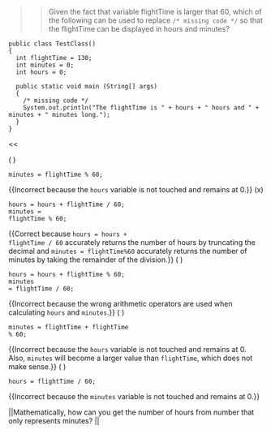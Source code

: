 >>Given the fact that variable flightTime is larger that 60, which of the following can be used to replace <code>/* missing code */</code> so that the flightTime can be displayed in hours and minutes?
<pre><code>public class TestClass()
{
  int flightTime = 130;
  int minutes = 0;
  int hours = 0;

  public static void main (String[] args)
  {
    /* missing code */
    System.out.println("The flightTime is " + hours + " hours and " + minutes + " minutes long.");
  }
}
</code></pre> <<

( ) <pre><code>minutes = flightTime % 60;</code></pre> {{Incorrect because the <code>hours</code> variable is not touched and remains at 0.}}
(x) <pre><code>hours = hours + flightTime / 60;<br/>minutes = flightTime % 60; </code></pre> {{Correct because <code>hours = hours + flightTime / 60</code> accurately returns the number of hours by truncating the decimal and <code>minutes = flightTime%60</code> accurately returns the number of minutes by taking the remainder of the division.}}
( ) <pre><code>hours = hours + flightTime % 60;<br/>minutes = flightTime / 60; </code></pre> {{Incorrect because the wrong arithmetic operators are used when calculating <code>hours</code> and <code>minutes</code>.}}
( ) <pre><code>minutes = flightTime + flightTime % 60;</code></pre> {{Incorrect because the <code>hours</code> variable is not touched and remains at 0. Also, <code>minutes</code> will become a larger value than <code>flightTime</code>, which does not make sense.}}
( ) <pre><code>hours = flightTime / 60;</code></pre> {{Incorrect because the <code>minutes</code> variable is not touched and remains at 0.}}

||Mathematically, how can you get the number of hours from number that only represents minutes? ||
